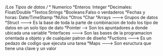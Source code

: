 /*Los Tipos de datos /*
° Numerico
    °Enteros: Integer
    °Decimales: Float/Double
°Textos:Strings
°Booleans:Falso o verdaderos
°Fechas y horas: Date/TimeStamp
°NUlos 
°Otros
    °Char
    °Arrays ---> Grupos de datos
    °Struct ---> Es la base de toda la parte de combinacion de todo los tipo de datos en un solo tipo de dato
    °Pointer --> Son los apuntadores a donde ubicada una variable
    °Interfaces ---> Son las bases de la programacion orientada a objeto y de cualquier patron de diseño
    °Fuctions  ---> Es un pedazo de codigo que ejecuta una tarea
    °Maps --->   Son esructura que tiene una clave y un valor
